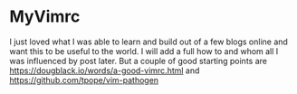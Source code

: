 # MyVimrc
I just loved what I was able to learn and build out of a few blogs online and want this to be useful to the world. I will add a full how to and whom all I was influenced by post later. But a couple of good starting points are https://dougblack.io/words/a-good-vimrc.html and https://github.com/tpope/vim-pathogen
